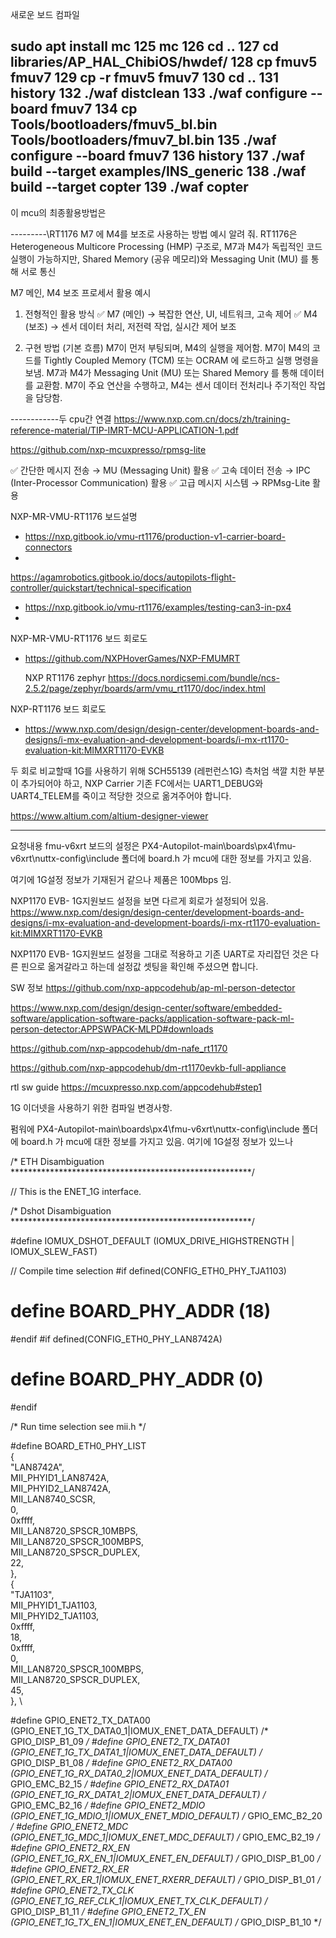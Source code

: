 


새로운 보드 컴파일

 sudo apt install mc
  125  mc
  126  cd ..
  127  cd libraries/AP_HAL_ChibiOS/hwdef/
  128  cp fmuv5 fmuv7
  129  cp -r fmuv5 fmuv7
  130  cd ..
  131  history
  132  ./waf distclean
  133  ./waf configure --board fmuv7
  134  cp Tools/bootloaders/fmuv5_bl.bin Tools/bootloaders/fmuv7_bl.bin
  135  ./waf configure --board fmuv7
  136  history
  137  ./waf build --target examples/INS_generic
  138  ./waf build --target copter
  139  ./waf copter
----------------------------------------





이 mcu의 최종활용방법은 

---------\RT1176 M7 에 M4를 보조로 사용하는 방법 예시 알려 줘.
RT1176은 Heterogeneous Multicore Processing (HMP) 구조로, M7과 M4가 독립적인 코드 실행이 가능하지만, Shared Memory (공유 메모리)와 Messaging Unit (MU) 를 통해 서로 통신

M7 메인, M4 보조 프로세서 활용 예시
1. 전형적인 활용 방식
✅ M7 (메인) → 복잡한 연산, UI, 네트워크, 고속 제어
✅ M4 (보조) → 센서 데이터 처리, 저전력 작업, 실시간 제어 보조

2. 구현 방법 (기본 흐름)
M7이 먼저 부팅되며, M4의 실행을 제어함.
M7이 M4의 코드를 Tightly Coupled Memory (TCM) 또는 OCRAM 에 로드하고 실행 명령을 보냄.
M7과 M4가 Messaging Unit (MU) 또는 Shared Memory 를 통해 데이터를 교환함.
M7이 주요 연산을 수행하고, M4는 센서 데이터 전처리나 주기적인 작업을 담당함.



------------두 cpu간 연결
https://www.nxp.com.cn/docs/zh/training-reference-material/TIP-IMRT-MCU-APPLICATION-1.pdf

https://github.com/nxp-mcuxpresso/rpmsg-lite

✅ 간단한 메시지 전송 → MU (Messaging Unit) 활용
✅ 고속 데이터 전송 → IPC (Inter-Processor Communication) 활용
✅ 고급 메시지 시스템 → RPMsg-Lite 활용


NXP-MR-VMU-RT1176 보드설명
- https://nxp.gitbook.io/vmu-rt1176/production-v1-carrier-board-connectors
- 
https://agamrobotics.gitbook.io/docs/autopilots-flight-controller/quickstart/technical-specification
- https://nxp.gitbook.io/vmu-rt1176/examples/testing-can3-in-px4
- 

NXP-MR-VMU-RT1176 보드 회로도
 - https://github.com/NXPHoverGames/NXP-FMUMRT


   NXP RT1176 zephyr
   https://docs.nordicsemi.com/bundle/ncs-2.5.2/page/zephyr/boards/arm/vmu_rt1170/doc/index.html
   

NXP-RT1176 보드 회로도
 - https://www.nxp.com/design/design-center/development-boards-and-designs/i-mx-evaluation-and-development-boards/i-mx-rt1170-evaluation-kit:MIMXRT1170-EVKB



두 회로 비교할때 1G를 사용하기 위해 SCH55139 (레펀런스1G) 측처엄 색깔 치한 부분이 추가되어야 하고, NXP Carrier 기존 FC에서는  UART1_DEBUG와  UART4_TELEM를 죽이고 적당한 것으로 옮겨주어야 합니다.



https://www.altium.com/altium-designer-viewer


-------------------------------------------------
요청내용
fmu-v6xrt 보드의 설정은
PX4-Autopilot-main\boards\px4\fmu-v6xrt\nuttx-config\include
폴더에 board.h 가 mcu에 대한 정보를 가지고 있음.

여기에 1G설정 정보가 기재된거 같으나
제품은 100Mbps 임.

NXP1170 EVB- 1G지원보드 설정을 보면
다르게 회로가 설정되어 있음.
https://www.nxp.com/design/design-center/development-boards-and-designs/i-mx-evaluation-and-development-boards/i-mx-rt1170-evaluation-kit:MIMXRT1170-EVKB

NXP1170 EVB- 1G지원보드 설정을 그대로 적용하고
기존 UART로 자리잡던 것은 다른 핀으로 옮겨갈라고 하는데
설정값 셋팅을 확인해 주셨으면 합니다.

SW 정보
https://github.com/nxp-appcodehub/ap-ml-person-detector

https://www.nxp.com/design/design-center/software/embedded-software/application-software-packs/application-software-pack-ml-person-detector:APPSWPACK-MLPD#downloads

https://github.com/nxp-appcodehub/dm-nafe_rt1170

https://github.com/nxp-appcodehub/dm-rt1170evkb-full-appliance

rtl sw guide
https://mcuxpresso.nxp.com/appcodehub#step1



1G 이더넷을 사용하기 위한 컴파일 변경사항.

펌워에
PX4-Autopilot-main\boards\px4\fmu-v6xrt\nuttx-config\include
폴더에 board.h 가 mcu에 대한 정보를 가지고 있음.
여기에 1G설정 정보가 있느나 

/* ETH Disambiguation *******************************************************/

// This is the ENET_1G interface.

/* Dshot Disambiguation *******************************************************/

#define IOMUX_DSHOT_DEFAULT             (IOMUX_DRIVE_HIGHSTRENGTH | IOMUX_SLEW_FAST)

// Compile time selection
#if defined(CONFIG_ETH0_PHY_TJA1103)
#  define BOARD_PHY_ADDR (18)
#endif
#if defined(CONFIG_ETH0_PHY_LAN8742A)
#  define BOARD_PHY_ADDR (0)
#endif

/* Run time selection see mii.h */

#define BOARD_ETH0_PHY_LIST \
	{                                   \
		"LAN8742A",                      \
		MII_PHYID1_LAN8742A,             \
		MII_PHYID2_LAN8742A,             \
		MII_LAN8740_SCSR,                \
		0,                               \
		0xffff,                          \
		MII_LAN8720_SPSCR_10MBPS,        \
		MII_LAN8720_SPSCR_100MBPS,       \
		MII_LAN8720_SPSCR_DUPLEX,        \
		22,                              \
	},                                  \
	{                                   \
		"TJA1103",                       \
		MII_PHYID1_TJA1103,              \
		MII_PHYID2_TJA1103,              \
		0xffff,                          \
		18,                              \
		0xffff,                          \
		0,                               \
		MII_LAN8720_SPSCR_100MBPS,       \
		MII_LAN8720_SPSCR_DUPLEX,        \
		45,                              \
	},                                  \


#define GPIO_ENET2_TX_DATA00  (GPIO_ENET_1G_TX_DATA0_1|IOMUX_ENET_DATA_DEFAULT)  /* GPIO_DISP_B1_09 */
#define GPIO_ENET2_TX_DATA01  (GPIO_ENET_1G_TX_DATA1_1|IOMUX_ENET_DATA_DEFAULT)  /* GPIO_DISP_B1_08 */
#define GPIO_ENET2_RX_DATA00  (GPIO_ENET_1G_RX_DATA0_2|IOMUX_ENET_DATA_DEFAULT)  /* GPIO_EMC_B2_15  */
#define GPIO_ENET2_RX_DATA01  (GPIO_ENET_1G_RX_DATA1_2|IOMUX_ENET_DATA_DEFAULT)  /* GPIO_EMC_B2_16  */
#define GPIO_ENET2_MDIO       (GPIO_ENET_1G_MDIO_1|IOMUX_ENET_MDIO_DEFAULT)      /* GPIO_EMC_B2_20  */
#define GPIO_ENET2_MDC        (GPIO_ENET_1G_MDC_1|IOMUX_ENET_MDC_DEFAULT)        /* GPIO_EMC_B2_19  */
#define GPIO_ENET2_RX_EN      (GPIO_ENET_1G_RX_EN_1|IOMUX_ENET_EN_DEFAULT)       /* GPIO_DISP_B1_00 */
#define GPIO_ENET2_RX_ER      (GPIO_ENET_RX_ER_1|IOMUX_ENET_RXERR_DEFAULT)       /* GPIO_DISP_B1_01 */
#define GPIO_ENET2_TX_CLK     (GPIO_ENET_1G_REF_CLK_1|IOMUX_ENET_TX_CLK_DEFAULT) /* GPIO_DISP_B1_11 */
#define GPIO_ENET2_TX_EN      (GPIO_ENET_1G_TX_EN_1|IOMUX_ENET_EN_DEFAULT)       /* GPIO_DISP_B1_10 */

